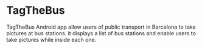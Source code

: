 # TagTheBus

TagTheBus Android app allow users of public transport in Barcelona to take pictures at bus stations. 
it displays a list of bus stations and enable users to take pictures while inside each one.
